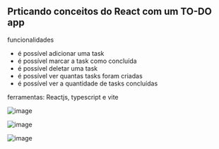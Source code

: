 ## Prticando conceitos do React com um TO-DO app ##

funcionalidades
- é possível adicionar uma task
- é possível marcar a task como concluída
- é possível deletar uma task
- é possível ver quantas tasks foram criadas
- é possível ver a quantidade de tasks concluídas

ferramentas: Reactjs, typescript e vite

![image](https://user-images.githubusercontent.com/63961258/183654447-485739d5-41f6-42b0-98c9-de35552498ef.png)

![image](https://user-images.githubusercontent.com/63961258/183654674-eefda449-7f86-4bd2-9d0e-b07a8b584a2b.png)

![image](https://user-images.githubusercontent.com/63961258/183654815-878b53bc-9e2e-4f72-84a7-cb377b613ea8.png)
